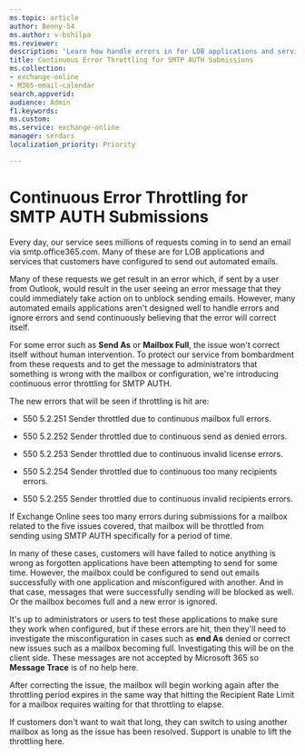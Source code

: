 ```yaml
---
ms.topic: article
author: Benny-54
ms.author: v-bshilpa
ms.reviewer: 
description: 'Learn how handle errors in for LOB applications and services that customers have configured to send out automated emails.'
title: Continuous Error Throttling for SMTP AUTH Submissions 
ms.collection: 
- exchange-online
- M365-email-calendar
search.appverid:
audience: Admin
f1.keywords:
ms.custom: 
ms.service: exchange-online
manager: serdars
localization_priority: Priority

---
```


# Continuous Error Throttling for SMTP AUTH Submissions 

Every day, our service sees millions of requests coming in to send an email via smtp.office365.com. Many of these are for LOB applications and services that customers have configured to send out automated emails.  

Many of these requests we get result in an error which, if sent by a user from Outlook, would result in the user seeing an error message that they could immediately take action on to unblock sending emails. However, many automated emails applications aren't designed well to handle errors and ignore errors and send continuously believing that the error will correct itself. 

For some error such as **Send As** or **Mailbox Full**, the issue won't correct itself without human intervention. To protect our service from bombardment from these requests and to get the message to administrators that something is wrong with the mailbox or configuration, we're introducing continuous error throttling for SMTP AUTH.

The new errors that will be seen if throttling is hit are:

 - 550 5.2.251 Sender throttled due to continuous mailbox full errors.

 - 550 5.2.252 Sender throttled due to continuous send as denied errors.

 - 550 5.2.253 Sender throttled due to continuous invalid license errors.

 - 550 5.2.254 Sender throttled due to continuous too many recipients errors.

 - 550 5.2.255 Sender throttled due to continuous invalid recipients errors.

If Exchange Online sees too many errors during submissions for a mailbox related to the five issues covered, that mailbox will be throttled from sending using SMTP AUTH specifically for a period of time.  

In many of these cases, customers will have failed to notice anything is wrong as forgotten applications have been attempting to send for some time. However, the mailbox could be configured to send out emails successfully with one application and misconfigured with another. And in that case, messages that were successfully sending will be blocked as well. Or the mailbox becomes full and a new error is ignored.

It's up to administrators or users to test these applications to make sure they work when configured, but if these errors are hit, then they'll need to investigate the misconfiguration in cases such as **end As** denied or correct new issues such as a mailbox becoming full. Investigating this will be on the client side. These messages are not accepted by Microsoft 365 so **Message Trace** is of no help here.  

After correcting the issue, the mailbox will begin working again after the throttling period expires in the same way that hitting the Recipient Rate Limit for a mailbox requires waiting for that throttling to elapse.

If customers don't want to wait that long, they can switch to using another mailbox as long as the issue has been resolved. Support is unable to lift the throttling here.  



